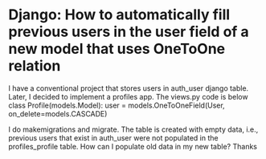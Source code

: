 
# Django: How to automatically fill previous users in the user field of a new model that uses OneToOne relation

I have a conventional project that stores users in auth_user django table.
Later, I decided to implement a profiles app. The views.py code is below
class Profile(models.Model):
    user = models.OneToOneField(User, on_delete=models.CASCADE)

I do makemigrations and migrate. The table is created with empty data, i.e., previous users that exist in auth_user were not populated in the profiles_profile table.
How can I populate old data in my new table?
Thanks

        